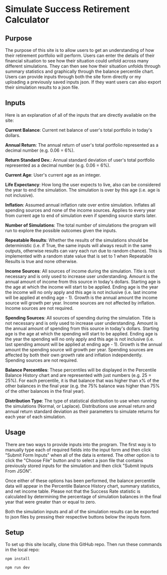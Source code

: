 # Simulate Success Retirement Calculator

## Purpose
The purpose of this site is to allow users to get an understanding of how their retirement portfolio will perform.
Users can enter the details of their financial situation to see how their situation could unfold across many different simulations.
They can then see how their situation unfolds through summary statistics and graphically through the balance percentile chart.
Users can provide inputs through both the site form directly or my uploading a previously saved inputs json.
If they want users can also export their simulation results to a json file. 

## Inputs
Here is an explanation of all of the inputs that are directly available on the site:

**Current Balance**: Current net balance of user's total portfolio in today's dollars. 

**Annual Return**: The annual return of user's total portfolio represented as a decimal number (e.g. 0.06 = 6%).

**Return Standard Dev.**: Annual standard deviation of user's total portfolio represented as a decimal number (e.g. 0.06 = 6%).

**Current Age**: User's current age as an integer.

**Life Expectancy**: How long the user expects to live, also can be considered the year to end the simulation. The simulation is over by this age (i.e. age is not inclusive). 

**Inflation**: Assumed annual inflation rate over entire simulation. Inflates all spending sources and none of the income sources. Applies to every year from current age to end of simulation even if spending source starts later.

**Number of Simulations**: The total number of simulations the program will run to explore the possible outcomes given the inputs.

**Repeatable Results**: Whether the results of the simulations should be deterministic (i.e. if True, the same inputs will always result in the same outputs, otherwise results can vary each run due to random chance). This is implemented with a random state value that is set to 1 when Repeatable Results is true and none otherwise.

**Income Sources**: All sources of income during the simulation. Title is not necessary and is only used to increase user understanding. Amount is the annual amount of income from this source in today's dollars. Starting age is the age at which the income will start to be applied. Ending age is the year the income will no only apply and this age is not inclusive (i.e. last income will be applied at ending age - 1). Growth is the annual amount the income source will growth per year. Income sources are not affected by inflation. Income sources are not required.

**Spending Sources**: All sources of spending during the simulation. Title is not necessary and is only used to increase user understanding. Amount is the annual amount of spending from this source in today's dollars. Starting age is the age at which the spending will start to be applied. Ending age is the year the spending will no only apply and this age is not inclusive (i.e. last spending amount will be applied at ending age - 1). Growth is the annual amount the spending source will growth per year. Spending sources are affected by both their own growth rate and inflation independently. Spending sources are not required.

**Balance Percentiles**: These percentiles will be displayed in the Percentile Balance History chart and are represented with just numbers (e.g. 25 = 25%). For each percentile, it is that balance that was higher than x% of the other balances in the final year (e.g. the 75% balance was higher than 75% of the other balances in the final year).

**Distribution Type**: The type of statistical distribution to use when running the simulations (Normal, or Laplace). Distributions use annual return and annual return standard deviation  as their parameters to simulate returns for each year of each simulation.


## Usage
There are two ways to provide inputs into the program. The first way is to manually type each of required fields into the input form and then click "Submit Form Inputs" when all of the data is entered.
The other option is to click the "Choose File" button and to select a json file that contains previously stored inputs for the simulation and then click "Submit Inputs From JSON".

Once either of these options has been performed, the balance percentile data will appear in the Percentile Balance History chart, summary statistics, and net income table. Please not that the Success Rate statistic is calculated by determining the percentage of simulation balances in the final year that were greater than or equal to zero.

Both the simulation inputs and all of the simulation results can be exported to json files by pressing their respective buttons below the inputs form.


## Setup
To set up this site locally, clone this GitHub repo. 
Then run these commands in the local repo:

`npm install`

`npm run dev`
